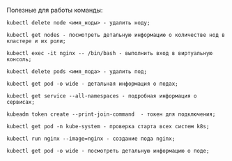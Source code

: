  Полезные для работы команды:

    kubectl delete node <имя_ноды> - удалить ноду;
    
    kubectl get nodes - посмотреть детальную информацию о количестве нод в кластере и их роли;

    kubectl exec -it nginx -- /bin/bash - выполнить вход в виртуальную консоль;

    kubectl delete pods <имя_пода> - удалить под;

    kubectl get pod -o wide - детальная информация о подах;

    kubectl get service --all-namespaces - подробная информация о сервисах;

    kubeadm token create --print-join-command  - токен для подключения;

    kubectl get pod -n kube-system - проверка старта всех систем k8s;

    kubectl run nginx --image=nginx - создание пода nginx;

    kubectl get pod -o wide - посмотреть детальную информацию о поде;
    
   






